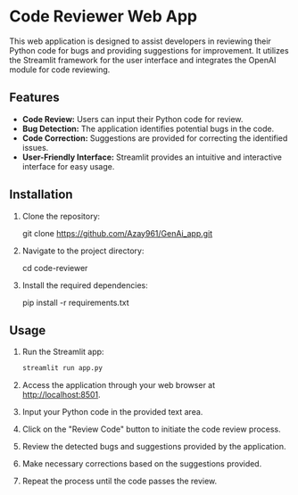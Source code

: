 # Code Reviewer Web App

This web application is designed to assist developers in reviewing their Python code for bugs and providing suggestions for improvement. It utilizes the Streamlit framework for the user interface and integrates the OpenAI module for code reviewing.

## Features

- **Code Review:** Users can input their Python code for review.
- **Bug Detection:** The application identifies potential bugs in the code.
- **Code Correction:** Suggestions are provided for correcting the identified issues.
- **User-Friendly Interface:** Streamlit provides an intuitive and interactive interface for easy usage.

## Installation

1. Clone the repository:
    
    git clone https://github.com/Azay961/GenAi_app.git

2. Navigate to the project directory:

    cd code-reviewer

3. Install the required dependencies:

    pip install -r requirements.txt

## Usage

1. Run the Streamlit app:

    ```bash
    streamlit run app.py
    ```

2. Access the application through your web browser at [http://localhost:8501](http://localhost:8501).

3. Input your Python code in the provided text area.

4. Click on the "Review Code" button to initiate the code review process.

5. Review the detected bugs and suggestions provided by the application.

6. Make necessary corrections based on the suggestions provided.

7. Repeat the process until the code passes the review.
